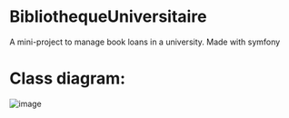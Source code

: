 # BibliothequeUniversitaire

A mini-project to manage book loans in a university.
Made with symfony

# Class diagram:

![image](https://user-images.githubusercontent.com/59782633/136677074-6bbcf0ab-597b-4203-874d-cff8c2c84b51.png)
